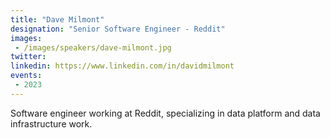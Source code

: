 ```yaml
---
title: "Dave Milmont"
designation: "Senior Software Engineer - Reddit"
images:
 - /images/speakers/dave-milmont.jpg
twitter: 
linkedin: https://www.linkedin.com/in/davidmilmont
events:
 - 2023
---
```


Software engineer working at Reddit, specializing in data platform and data infrastructure work. 